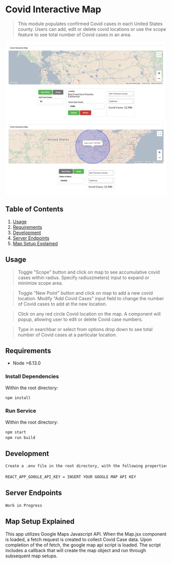 # Covid Interactive Map

> This module populates confirmed Covid cases in each United States county. Users can add, edit or delete covid locations or use the scope feature to see total number of Covid cases in an area.

![Alt text](github_images/edit.png)
![Alt text](github_images/scope.png)

## Table of Contents

1. [Usage](#Usage)
2. [Requirements](#requirements)
3. [Development](#development)
4. [Server Endpoints](#Server_Endpoints)
5. [Map Setup Explained](#Map_Setup_Explained)

## Usage

> Toggle "Scope" button and click on map to see accumulative covid cases within radius. Specify radius(meters) input to expand or minimize scope area.

> Toggle "New Point" button and click on map to add a new covid location. Modify "Add Covid Cases" input field to change the number of Covid cases to add at the new location.

> Click on any red circle Covid location on the map. A component will popup, allowing user to edit or delete Covid case numbers.

> Type in searchbar or select from options drop down to see total number of Covid cases at a particular location.

## Requirements

- Node >6.13.0

### Install Dependencies

Within the root directory:

```sh
npm install
```

### Run Service
Within the root directory:

```sh
npm start
npm run build
```

## Development
```sh
Create a .env file in the root directory, with the following properties:

REACT_APP_GOOGLE_API_KEY = INSERT YOUR GOOGLE MAP API KEY
```

## Server Endpoints <a name="Server_Endpoints"></a>

```sh
Work in Progress
```

## Map Setup Explained<a name="Map_Setup_Explained"></a>

This app utilizes Google Maps Javascript API. When the Map.jsx component is loaded, a fetch request is created to collect Covid Case data. Upon completion of the of fetch, the google map api script is loaded. The script includes a callback that will create the map object and run through subsequent map setups.